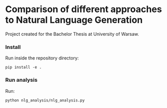 # Comparison of different approaches to Natural Language Generation
Project created for the Bachelor Thesis at University of Warsaw.

### Install
Run inside the repository directory:
```commandline
pip install -e .
```

### Run analysis
Run:
```commandline
python nlg_analysis/nlg_analysis.py
```